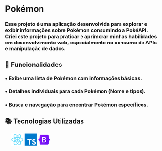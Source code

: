 # Pokémon

### Esse projeto é uma aplicação desenvolvida para explorar e exibir informações sobre Pokémon consumindo a PokéAPI. Criei este projeto para praticar e aprimorar minhas habilidades em desenvolvimento web, especialmente no consumo de APIs e manipulação de dados.

## 🚀 Funcionalidades

### • Exibe uma lista de Pokémon com informações básicas.
### • Detalhes individuais para cada Pokémon (Nome e tipos).
### • Busca e navegação para encontrar Pokémon específicos.

## 📚 Tecnologias Utilizadas

<div style="margin: 20px;">
  <img align="center" alt="React" height="40" width="40" src="https://github.com/devicons/devicon/blob/master/icons/react/react-original.svg">
  <img align="center" alt="JS" height="40" width="40" src="https://github.com/devicons/devicon/blob/master/icons/typescript/typescript-original.svg">
  <img align="center" alt="Next" height="40" width="40" src="https://github.com/devicons/devicon/blob/master/icons/bootstrap/bootstrap-original.svg">
 </div> 




